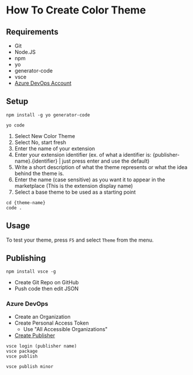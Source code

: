 # How To Create Color Theme

## Requirements
* Git
* Node.JS
* npm
* yo
* generator-code
* vsce
* [Azure DevOps Account](https://dev.azure.com/)

## Setup
```
npm install -g yo generator-code

yo code
```

1. Select New Color Theme
1. Select No, start fresh
1. Enter the name of your extension
1. Enter your extension identifier (ex. of what a identifier is: {publisher-name}.{identifier} | just press enter and use the default)
1. Write a short description of what the theme represents or what the idea behind the theme is.
1. Enter the name (case sensitive) as you want it to appear in the marketplace (This is the extension display name)
1. Select a base theme to be used as a starting point

```
cd {theme-name}
code .
```

## Usage
To test your theme, press `F5` and select `Theme` from the menu.

## Publishing
```
npm install vsce -g
```

* Create Git Repo on GitHub
* Push code then edit JSON

### Azure DevOps
* Create an Organization
* Create Personal Access Token
  * Use "All Accessible Organizations"
* [Create Publisher](https://marketplace.visualstudio.com/manage/createpublisher)
```
vsce login (publisher name)
vsce package
vsce publish

vsce publish minor
```
